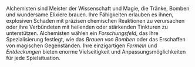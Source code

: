 
Alchemisten sind Meister der Wissenschaft und Magie, die Tränke, Bomben und wundersame Elixiere brauen. Ihre Fähigkeiten erlauben es ihnen, explosiven Schaden mit präzisen chemischen Reaktionen zu verursachen oder ihre Verbündeten mit heilenden oder stärkenden Tinkturen zu unterstützen. Alchemisten wählen ein _Forschungsfeld_, das ihre Spezialisierung festlegt, wie das _Brauen von Bomben_ oder das Erschaffen von magischen Gegenständen. Ihre einzigartigen _Formeln_ und _Entdeckungen_ bieten enorme Vielseitigkeit und Anpassungsmöglichkeiten für jede Spielsituation.